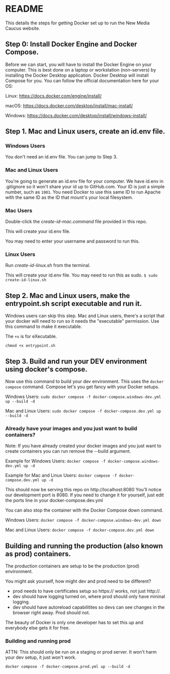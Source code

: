 # README

This details the steps for getting Docker set up to run the New Media Caucus website.

## Step 0: Install Docker Engine and Docker Compose.
Before we can start, you will have to install the Docker Engine on your computer. This is best done on a laptop or workstation (non-servers) by installing the Docker Desktop application. Docker Desktop will install Compose for you.
You can follow the official documentation here for your OS:

Linux: https://docs.docker.com/engine/install/

macOS: https://docs.docker.com/desktop/install/mac-install/

Windows: https://docs.docker.com/desktop/install/windows-install/

## Step 1. Mac and Linux users, create an id.env file.

### Windows Users
You don't need an id.env file. You can jump to Step 3.

### Mac and Linux Users
You're going to generate an id.env file for your computer. We have id.env in .gitignore so it won't share your id up to GitHub.com. Your ID is just a simple number, such as ```1001```. You need Docker to use this same ID to run Apache with the same ID as the ID that mount's your local filesystem.

### Mac Users
Double-click the *create-id-mac.command* file provided in this repo.

This will create your id.env file.

You may need to enter your username and password to run this.

### Linux Users
Run *create-id-linux.sh* from the terminal.

This will create your id.env file. 
You may need to run this as sudo.
```$ sudo create-id-linux.sh```

## Step 2. Mac and Linux users, make the entrypoint.sh script executable and run it.
Windows users can skip this step. Mac and Linux users, there's a script that your docker will need to run so it needs the "executable" permission. Use this command to make it executable.

The ```+x``` is for eXecutable.

```chmod +x entrypoint.sh```

## Step 3. Build and run your DEV environment using docker's compose.
Now use this command to build your dev environment. This uses the ```docker compose``` command. Compose let's you get fancy with your Docker setups.

Windows Users:
```sudo docker compose -f docker-compose.windows-dev.yml up --build -d```

Mac and Linux Users:
```sudo docker compose -f docker-compose.dev.yml up --build -d```

### Already have your images and you just want to build containers?
Note: If you have already created your docker images and you just want to create containers you can run remove the --build argument.

Example for Windows Users:
```docker compose -f docker-compose.windows-dev.yml up -d```

Example for Mac and Linux Users:
```docker compose -f docker-compose.dev.yml up -d```

This should now be serving this repo on http://localhost:8080
You'll notice our development port is 8080. If you need to change it for yourself, just edit the ports line in your docker-compose.dev.yml

You can also stop the container with the Docker Compose down command.

Windows Users:
```docker compose -f docker-compose.windows-dev.yml down```

Mac and Linux Users:
```docker compose -f docker-compose.dev.yml down```

## Building and running the production (also known as prod) containers.
The production containers are setup to be the production (prod) environment. 

You might ask yourself, how might dev and prod need to be different?
- prod needs to have certificates setup so https:// works, not just http://.
- dev should have logging turned on, where prod should only have mininal logging.
- dev should have autoreload capabilitites so devs can see changes in the browser right away. Prod should not.

The beauty of Docker is only one developer has to set this up and everybody else gets it for free.

### Building and running prod
ATTN: This should only be run on a staging or prod server. It won't harm your dev setup, it just won't work.

```docker compose -f docker-compose.prod.yml up --build -d```